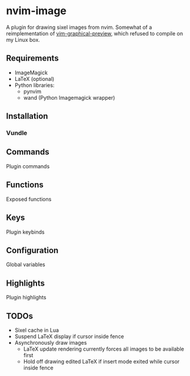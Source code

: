 nvim-image
==========

A plugin for drawing sixel images from nvim. Somewhat of a reimplementation of [vim-graphical-preview](https://github.com/bytesnake/vim-graphical-preview), which refused to compile on my Linux box.

Requirements
------------

- ImageMagick
- LaTeX (optional)
- Python libraries:
    - pynvim
    - wand (Python Imagemagick wrapper)


Installation
------------

### Vundle

<!--
Place the following in `~/.config/nvim/init.vim`:
```vim
Plugin '...', { 'do': ':UpdateRemotePlugins' }
```
Make sure the file is sourced and run `:PluginInstall`.
-->


Commands
--------

Plugin commands


Functions
---------

Exposed functions

Keys
----

Plugin keybinds


Configuration
-------------

Global variables


Highlights
----------

Plugin highlights


TODOs
-----

- Sixel cache in Lua
- Suspend LaTeX display if cursor inside fence
- Asynchronously draw images
    - LaTeX update rendering currently forces all images to be available first
    - Hold off drawing edited LaTeX if insert mode exited while cursor inside fence
